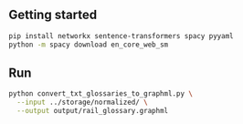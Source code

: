 ## Getting started

```bash
pip install networkx sentence-transformers spacy pyyaml
python -m spacy download en_core_web_sm
```

## Run
```bash
python convert_txt_glossaries_to_graphml.py \
  --input ../storage/normalized/ \
  --output output/rail_glossary.graphml
```
